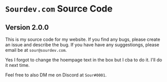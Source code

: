 # `Sourdev.com` Source Code
## Version 2.0.0

This is my source code for my website. If you find any bugs, please create an issue and describe the bug. If you have have any suggestiongs, please email be at `sour@sourdev.com`.

Yes I forgot to change the hoempage text in the box but I cba to do it. I'll do it next time.

Feel free to also DM me on Discord at `Sour#0001`.
